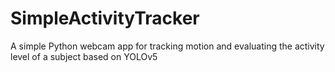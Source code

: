 # SimpleActivityTracker
A simple Python webcam app for tracking motion and evaluating the activity level of a subject based on YOLOv5
